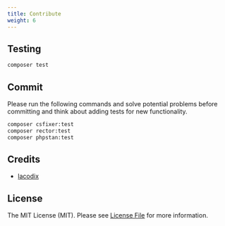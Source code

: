 ```yaml
---
title: Contribute
weight: 6
---
```


## Testing

```bash
composer test
```

## Commit

Please run the following commands and solve potential problems before committing
and think about adding tests for new functionality.

```bash 
composer csfixer:test
composer rector:test
composer phpstan:test
```

## Credits

- [lacodix](https://github.com/lacodix)

## License

The MIT License (MIT). Please see [License File](LICENSE.md) for more information.